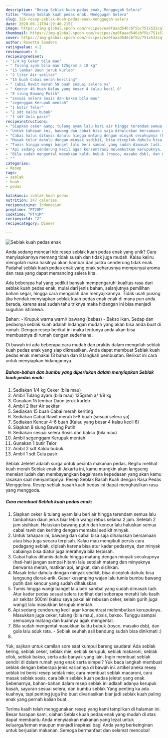 ```yaml
---
description: "Resep Seblak kuah pedas enak, Menggugah Selera"
title: "Resep Seblak kuah pedas enak, Menggugah Selera"
slug: 326-resep-seblak-kuah-pedas-enak-menggugah-selera
date: 2020-06-11T04:29:40.215Z
image: https://img-global.cpcdn.com/recipes/ea0faaad546cbf5b/751x532cq70/seblak-kuah-pedas-enak-foto-resep-utama.jpg
thumbnail: https://img-global.cpcdn.com/recipes/ea0faaad546cbf5b/751x532cq70/seblak-kuah-pedas-enak-foto-resep-utama.jpg
cover: https://img-global.cpcdn.com/recipes/ea0faaad546cbf5b/751x532cq70/seblak-kuah-pedas-enak-foto-resep-utama.jpg
author: Rosetta Sanders
ratingvalue: 4.2
reviewcount: 5
recipeingredient:
- "1/4 kg Ceker bila mau"
- " Tulang ayam bila mau 125gram a 18 kg"
- "15 lembar Daun jeruk kurleb"
- "2 liter Air sekitar"
- "15 buah Cabai merah keriting"
- " Cabai Rawit merah 58 buah sesuai selera ya"
- " Kencur 46 buah Kalau yang besar 4 kalau kecil 6"
- "8 siung Bawang Putih"
- "sesuai selera Sosis dan bakso bila mau"
- "segenggam Kerupuk mentah"
- "1 butir Telor"
- "2 sdt Kaldu bubuk"
- "1 sdt Gula pasir"
recipeinstructions:
- "Siapkan ceker &amp; tulang ayam lalu beri air hingga terendam semua lalu tambahkan daun jeruk biar lebih wangi rebus selama 2 jam. Setelah 2 jam sisihkan. Haluskan bawang putih dan kencur lalu haluskan semua cabai rawit dan keriting dengan memakai sedikit minyak."
- "Untuk tahapan ini, bawang dan cabai bisa saja dihaluskan bersamaan atau bisa juga secara terpisah. Kalau mau mengikuti persis cara pedagang seblak, dipisah karena bisa atur kadar pedasnya, dan minyak cabainya bisa diatur juga merahnya bila terpisah."
- "Cabai halus ditumis dahulu hingga matang dengan minyak secukupnya (hati-hati jangan sampai hitam) lalu setelah matang dan minyaknya berwarna merah, matikan api, angkat, dan sisihkan."
- "Masak telur dahulu dengan minyak sedikit, bisa diceplok dahulu bisa langsung diorak-arik. Geser kesamping wajan lalu tumis bumbu bawang putih dan kencur yang sudah dihaluskan."
- "Tumis hingga wangi banget lalu beri sambal yang sudah dimasak tadi. Atur kadar pedas sesuai selera (terlihat dari seberapa merah) lalu kasih air sekitar 500ml (kalau saya pakai air rebusan ceker, selain gurih juga wangi) lalu masukkan kerupuk mentah."
- "Api sedang cenderung kecil agar konsentrasi melembutkan kerupuknya. Masukkan juga ceker, tulang (bila mau), sosis, bakso. Tunggu sampai semuanya matang dan kuahnya agak mengental."
- "Bila sudah mengental masukkan kaldu bubuk (royco, masako dsb), dan gula lalu aduk rata.  Seblak seuhah asli bandung sudah bisa dinikmati :)"
- ""
categories:
- Resep
tags:
- seblak
- kuah
- pedas

katakunci: seblak kuah pedas 
nutrition: 247 calories
recipecuisine: Indonesian
preptime: "PT20M"
cooktime: "PT41M"
recipeyield: "2"
recipecategory: Dinner

---
```



![Seblak kuah pedas enak](https://img-global.cpcdn.com/recipes/ea0faaad546cbf5b/751x532cq70/seblak-kuah-pedas-enak-foto-resep-utama.jpg)

Anda sedang mencari ide resep seblak kuah pedas enak yang unik? Cara menyiapkannya memang tidak susah dan tidak juga mudah. Kalau keliru mengolah maka hasilnya akan hambar dan justru cenderung tidak enak. Padahal seblak kuah pedas enak yang enak seharusnya mempunyai aroma dan rasa yang dapat memancing selera kita.

Ada beberapa hal yang sedikit banyak mempengaruhi kualitas rasa dari seblak kuah pedas enak, mulai dari jenis bahan, selanjutnya pemilihan bahan segar, hingga cara mengolah dan menyajikannya. Tidak usah pusing jika hendak menyiapkan seblak kuah pedas enak enak di mana pun anda berada, karena asal sudah tahu triknya maka hidangan ini bisa menjadi suguhan istimewa.

Bahan: - Krupuk warna warni/ bawang (bebas) - Bakso ikan. Sedap dan pedasnya seblak kuah adalah hidangan mudah yang akan bisa anda buat di rumah. Dengan resep berikut ini maka tentunya anda akan bisa membuatnya di rumah dengan sederhana.


Di bawah ini ada beberapa cara mudah dan praktis dalam mengolah seblak kuah pedas enak yang siap dikreasikan. Anda dapat membuat Seblak kuah pedas enak memakai 13 bahan dan 8 langkah pembuatan. Berikut ini cara untuk menyiapkan hidangannya.

<!--inarticleads1-->

##### Bahan-bahan dan bumbu yang diperlukan dalam menyiapkan Seblak kuah pedas enak:

1. Sediakan 1/4 kg Ceker (bila mau)
1. Ambil  Tulang ayam (bila mau) 125gram a/ 1/8 kg
1. Gunakan 15 lembar Daun jeruk kurleb
1. Ambil 2 liter Air sekitar
1. Sediakan 15 buah Cabai merah keriting
1. Sediakan  Cabai Rawit merah 5-8 buah (sesuai selera ya)
1. Sediakan  Kencur 4-6 buah (Kalau yang besar 4 kalau kecil 6)
1. Siapkan 8 siung Bawang Putih
1. Sediakan sesuai selera Sosis dan bakso (bila mau)
1. Ambil segenggam Kerupuk mentah
1. Gunakan 1 butir Telor
1. Ambil 2 sdt Kaldu bubuk
1. Ambil 1 sdt Gula pasir


Seblak Jeletet adalah surga untuk pecinta makanan pedas. Begitu melihat kuah merah Seblak enak di Jakarta ini, kamu mungkin akan langsung menelan ludah dan membayangkan bagaimana kepedasan yang akan kamu rasakan saat menyantapnya. Resep Seblak Basah Kuah dengan Rasa Pedas Menggelora. Resep seblak basah kuah bedas ini dapat menghasilkan rasa yang menggoda. 

<!--inarticleads2-->

##### Cara membuat Seblak kuah pedas enak:

1. Siapkan ceker &amp; tulang ayam lalu beri air hingga terendam semua lalu tambahkan daun jeruk biar lebih wangi rebus selama 2 jam. Setelah 2 jam sisihkan. Haluskan bawang putih dan kencur lalu haluskan semua cabai rawit dan keriting dengan memakai sedikit minyak.
1. Untuk tahapan ini, bawang dan cabai bisa saja dihaluskan bersamaan atau bisa juga secara terpisah. Kalau mau mengikuti persis cara pedagang seblak, dipisah karena bisa atur kadar pedasnya, dan minyak cabainya bisa diatur juga merahnya bila terpisah.
1. Cabai halus ditumis dahulu hingga matang dengan minyak secukupnya (hati-hati jangan sampai hitam) lalu setelah matang dan minyaknya berwarna merah, matikan api, angkat, dan sisihkan.
1. Masak telur dahulu dengan minyak sedikit, bisa diceplok dahulu bisa langsung diorak-arik. Geser kesamping wajan lalu tumis bumbu bawang putih dan kencur yang sudah dihaluskan.
1. Tumis hingga wangi banget lalu beri sambal yang sudah dimasak tadi. Atur kadar pedas sesuai selera (terlihat dari seberapa merah) lalu kasih air sekitar 500ml (kalau saya pakai air rebusan ceker, selain gurih juga wangi) lalu masukkan kerupuk mentah.
1. Api sedang cenderung kecil agar konsentrasi melembutkan kerupuknya. Masukkan juga ceker, tulang (bila mau), sosis, bakso. Tunggu sampai semuanya matang dan kuahnya agak mengental.
1. Bila sudah mengental masukkan kaldu bubuk (royco, masako dsb), dan gula lalu aduk rata.  - Seblak seuhah asli bandung sudah bisa dinikmati :)
1. 


Yuk, sajikan untuk camilan sore saat kumpul bareng saudara! Ada seblak kering, seblak ceker, seblak mie, seblak kerupuk, seblak makaroni, seblak cilok, seblak bakso, serta ada banyak yang lain. Ingin membuat seblak sendiri di dalam rumah yang enak serta simpel? Yuk baca langkah membuat seblak dengan beberapa jenis variannya di bawah ini. artikel aneka resep seblak ini berisi resep seblak mie, cara membuat seblak macaroni, cara masak seblak sosis, cara bikin seblak kuah pedas jeletet yang enak. Sebenarnya, bahan-bahan dalam resep seblak ini adlaah adanya kerupuk basah, sayuran sesuai selera, dan bumbu seblak Yang penting ka ada kuahnya, tapi penting juga lho buat divariasikan biar jadi seblak kuah paling enak yang pernah kalian buat. 

Terima kasih telah menggunakan resep yang kami tampilkan di halaman ini. Besar harapan kami, olahan Seblak kuah pedas enak yang mudah di atas dapat membantu Anda menyiapkan makanan yang lezat untuk keluarga/teman maupun menjadi inspirasi bagi Anda yang berkeinginan untuk berjualan makanan. Semoga bermanfaat dan selamat mencoba!

